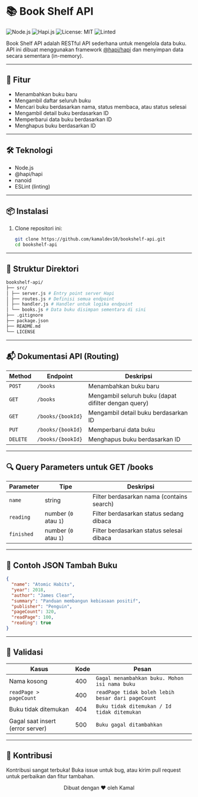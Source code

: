 # 📚 Book Shelf API

![Node.js](https://img.shields.io/badge/Node.js-18.x-green.svg)
![Hapi.js](https://img.shields.io/badge/Hapi.js-21.x-blue.svg)
![License: MIT](https://img.shields.io/badge/License-MIT-yellow.svg)
![Linted](https://img.shields.io/badge/Code%20Style-ESLint-informational)

Book Shelf API adalah RESTful API sederhana untuk mengelola data buku. API ini dibuat menggunakan framework [@hapi/hapi](https://hapi.dev/) dan menyimpan data secara sementara (in-memory).

---

## 🚀 Fitur

- Menambahkan buku baru
- Mengambil daftar seluruh buku
- Mencari buku berdasarkan nama, status membaca, atau status selesai
- Mengambil detail buku berdasarkan ID
- Memperbarui data buku berdasarkan ID
- Menghapus buku berdasarkan ID

---

## 🛠️ Teknologi

- Node.js
- @hapi/hapi
- nanoid
- ESLint (linting)

---

## 📦 Instalasi

1. Clone repositori ini:
   ```bash
   git clone https://github.com/kamaldev10/bookshelf-api.git
   cd bookshelf-api
   ```

---

## 📂 Struktur Direktori

```bash
bookshelf-api/
├── src/
│ ├── server.js # Entry point server Hapi
│ ├── routes.js # Definisi semua endpoint
│ ├── handler.js # Handler untuk logika endpoint
│ └── books.js # Data buku disimpan sementara di sini
├── .gitignore
├── package.json
├── README.md
└── LICENSE
```

---

## 📬 Dokumentasi API (Routing)

| Method   | Endpoint          | Deskripsi                                            |
| -------- | ----------------- | ---------------------------------------------------- |
| `POST`   | `/books`          | Menambahkan buku baru                                |
| `GET`    | `/books`          | Mengambil seluruh buku (dapat difilter dengan query) |
| `GET`    | `/books/{bookId}` | Mengambil detail buku berdasarkan ID                 |
| `PUT`    | `/books/{bookId}` | Memperbarui data buku                                |
| `DELETE` | `/books/{bookId}` | Menghapus buku berdasarkan ID                        |

---

## 🔍 Query Parameters untuk GET /books

| Parameter  | Tipe                  | Deskripsi                                 |
| ---------- | --------------------- | ----------------------------------------- |
| `name`     | string                | Filter berdasarkan nama (contains search) |
| `reading`  | number (`0` atau `1`) | Filter berdasarkan status sedang dibaca   |
| `finished` | number (`0` atau `1`) | Filter berdasarkan status selesai dibaca  |

---

## 🧾 Contoh JSON Tambah Buku

```JSON
{
  "name": "Atomic Habits",
  "year": 2018,
  "author": "James Clear",
  "summary": "Panduan membangun kebiasaan positif",
  "publisher": "Penguin",
  "pageCount": 320,
  "readPage": 100,
  "reading": true
}
```

---

## 🚫 Validasi

| Kasus                            | Kode | Pesan                                             |
| -------------------------------- | ---- | ------------------------------------------------- |
| Nama kosong                      | 400  | `Gagal menambahkan buku. Mohon isi nama buku`     |
| `readPage > pageCount`           | 400  | `readPage tidak boleh lebih besar dari pageCount` |
| Buku tidak ditemukan             | 404  | `Buku tidak ditemukan / Id tidak ditemukan`       |
| Gagal saat insert (error server) | 500  | `Buku gagal ditambahkan`                          |

---

## 🤝 Kontribusi

Kontribusi sangat terbuka!
Buka issue untuk bug, atau kirim pull request untuk perbaikan dan fitur tambahan.

<p align="center"> Dibuat dengan ❤️ oleh Kamal </p>

